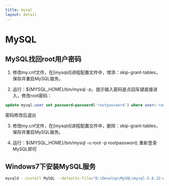 ```yaml
---
title: mysql
layout: detail
---
```

# MySQL

## MySQL找回root用户密码

1. 修改my.cnf文件，在[mysqld]进程配置文件中，增添：skip-grant-tables，保存并重启MySQL服务。

2. 运行：${MYSQL_HOME}/bin/mysql -p，提示输入密码是点回车键直接进入，修改root密码：

```sql
update mysql.user set password=password('rootpassword') where user='root'
```

密码修改后退出

3. 修改my.cnf文件，在[mysqld]进程配置文件中，删除：skip-grant-tables，保存并重启MySQL服务。

4. 运行：${MYSQL_HOME}/bin/mysql -u root -p rootpassword; 重新登录MySQL即可

## Windows7下安装MySQL服务

```bash
mysqld --install MySQL --defaults-file="D:\Develop\MySQL\mysql-5.6.32-winx64\my.ini"
```
